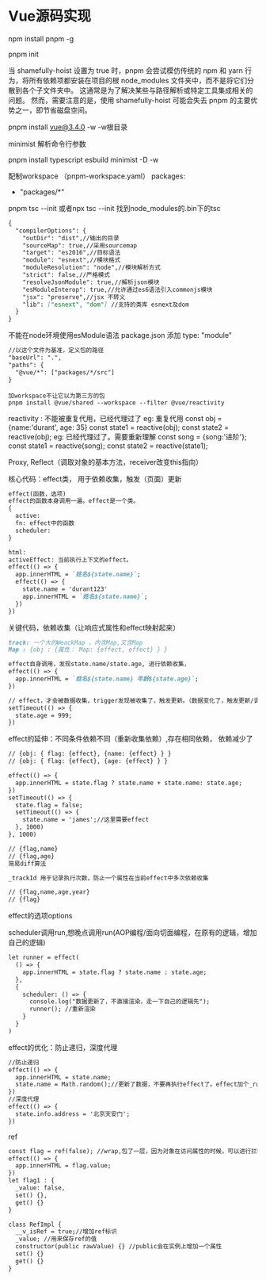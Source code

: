 # Vue源码实现

npm install pnpm -g 

pnpm init

当 shamefully-hoist 设置为 true 时，pnpm 会尝试模仿传统的 npm 和 yarn 行为，将所有依赖项都安装在项目的根 node_modules 文件夹中，而不是将它们分散到各个子文件夹中。 这通常是为了解决某些与路径解析或特定工具集成相关的问题。 然而，需要注意的是，使用 shamefully-hoist 可能会失去 pnpm 的主要优势之一，即节省磁盘空间。

pnpm install vue@3.4.0 -w
-w根目录

minimist 解析命令行参数 

 pnpm install typescript esbuild minimist -D -w

配制workspace （pnpm-workspace.yaml）
packages:
  - "packages/*"

pnpm tsc --init 或者npx tsc --init 找到node_modules的.bin下的tsc

```md
{
  "compilerOptions": {
    "outDir": "dist",//输出的目录
    "sourceMap": true,//采用sourcemap
    "target": "es2016",//目标语法
    "module": "esnext",//模块格式
    "moduleResolution": "node",//模块解析方式
    "strict": false,//严格模式
    "resolveJsonModule": true,//解析json模块
    "esModuleInterop": true,//允许通过es6语法引入commonjs模块
    "jsx": "preserve",//jsx 不转义
    "lib": ["esnext", "dom"] //支持的类库 esnext及dom
  }
}
```

不能在node环境使用esModule语法
package.json 添加 type: "module"

```md
//以这个文件为基准，定义包的路径
"baseUrl": ".",
"paths": {
  "@vue/*": ["packages/*/src"]
}
```

```
加workspace不让它以为第三方的包
pnpm install @vue/shared --workspace --filter @vue/reactivity
```

reactivity :
不能被重复代用，已经代理过了
eg: 重复代用
const obj = {name:'durant', age: 35}
const state1 = reactive(obj);
const state2 = reactive(obj);
eg: 已经代理过了。需要重新理解
const song = {song:'进阶'};
const state1 = reactive(song);
const state2 = reactive(state1);

Proxy, Reflect（调取对象的基本方法，receiver改变this指向）

核心代码：effect类， 用于依赖收集，触发（页面）更新

```md
effect(函数，选项)
effect的函数本身调用一遍。effect是一个类。
{
  active: 
  fn: effect中的函数
  scheduler: 
}

html:
activeEffect: 当前执行上下文的effect。
effect(() => {
  app.innerHTML = `姓名${state.name}`;
  effect(() => {
    state.name = 'durant123'
    app.innerHTML = `姓名${state.name}`;
  })
})
```

关键代码，依赖收集（让响应式属性和effect映射起来）

```md
track: 一个大的WeackMap ，内含Map,又含Map
Map : {obj : {属性： Map: {effect, effect} } } 

effect自身调用，发现state.name/state.age, 进行依赖收集，
effect(() => {
  app.innerHTML = `姓名${state.name} 年龄${state.age}`;
})

// effect，才会被数据收集，trigger发现被收集了，触发更新。（数据变化了，触发更新/调用trigger）
setTimeout(() => {
  state.age = 999;
})
```

effect的延伸：不同条件依赖不同（重新收集依赖）,存在相同依赖， 依赖减少了

```md
// {obj: { flag: {effect}, {name: {effect} } }
// {obj: { flag: {effect}, {age: {effect} } }

effect(() => {
  app.innerHTML = state.flag ? state.name + state.name: state.age;
})
setTimeout(() => {
  state.flag = false;
  setTimeout(() => {
    state.name = 'james';//这里需要effect
  }, 1000)
}, 1000)

// {flag,name}
// {flag,age}
简易diff算法

_trackId 用于记录执行次数，防止一个属性在当前effect中多次依赖收集

// {flag,name,age,year}
// {flag}
```

effect的选项options

scheduler调用run,想晚点调用run(AOP编程/面向切面编程，在原有的逻辑，增加自己的逻辑)

```md
let runner = effect(
  () => {
    app.innerHTML = state.flag ? state.name : state.age;
  },
  {
    scheduler: () => {
      console.log("数据更新了，不直接渲染，走一下自己的逻辑先");
      runner(); //重新渲染
    }
  }
)
```

effect的优化：防止递归，深度代理

```md
//防止递归
effect(() => {
  app.innerHTML = state.name;
  state.name = Math.random();//更新了数据，不要再执行effect了。effect加个_running正在执行的逻辑
})
//深度代理
effect(() => {
  state.info.address = '北京天安门';
})
```

ref

```md
const flag = ref(false); //wrap,包了一层，因为对象在访问属性的时候，可以进行拦截
effect(() => {
  app.innerHTML = flag.value;
})
let flag1 : {
  _value: false,
  set() {},
  get() {}
}

class RefImpl {
  __v_isRef = true;//增加ref标识
  _value; //用来保存ref的值
  constructor(public rawValue) {} //public会在实例上增加一个属性
  set() {}
  get() {}
}
```